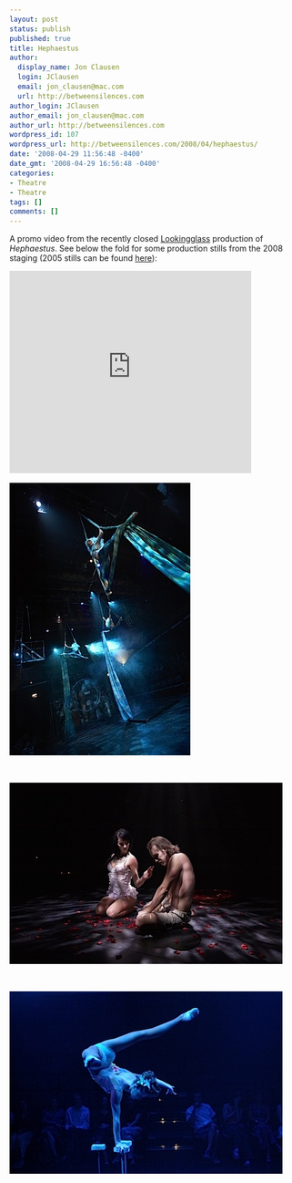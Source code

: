 ```yaml
---
layout: post
status: publish
published: true
title: Hephaestus
author:
  display_name: Jon Clausen
  login: JClausen
  email: jon_clausen@mac.com
  url: http://betweensilences.com
author_login: JClausen
author_email: jon_clausen@mac.com
author_url: http://betweensilences.com
wordpress_id: 107
wordpress_url: http://betweensilences.com/2008/04/hephaestus/
date: '2008-04-29 11:56:48 -0400'
date_gmt: '2008-04-29 16:56:48 -0400'
categories:
- Theatre
- Theatre
tags: []
comments: []
---
```

<p>A promo video from the recently closed <a href="http://lookingglasstheatre.org/content/">Lookingglass</a> production of <cite>Hephaestus</cite>.  See below the fold for some production stills from the 2008 staging (2005 stills can be found <a href="http://lookingglasstheatre.org/content/explore/image/category/163">here</a>):</p>
<div class="inline-video">
<object width="425" height="355"><param name="movie" value="http://www.youtube.com/v/bb_EK6IPRnA&rel=0"></param><param name="wmode" value="transparent"></param><embed src="http://www.youtube.com/v/bb_EK6IPRnA&rel=0" type="application/x-shockwave-flash" wmode="transparent" width="425" height="355"></embed></object>
</div>
<p align="center">
<p><img src="/images/2008/04/hephaestusdress-001248normal.jpg" alt="hephaestusdress-001248.normal.jpg" title="hephaestusdress-001248.normal.jpg" /></p>
<p><br/></p>
<p><img src="/images/2008/04/hephaestusdress-001430normal.jpg" alt="hephaestusdress-001430.normal.jpg" title="hephaestusdress-001430.normal.jpg" /></p>
<p><br/></p>
<p><img src="/images/2008/04/hepheastuspicnormal.jpg" alt="hepheastuspic.normal.jpg" title="hepheastuspic.normal.jpg" /></p>
